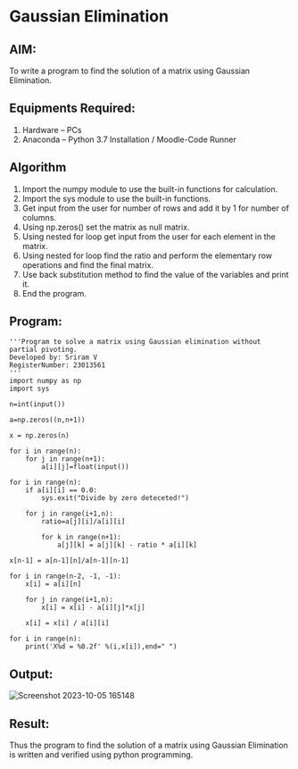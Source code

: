 # Gaussian Elimination

## AIM:
To write a program to find the solution of a matrix using Gaussian Elimination.

## Equipments Required:
1. Hardware – PCs
2. Anaconda – Python 3.7 Installation / Moodle-Code Runner

## Algorithm
1. Import the numpy module to use the built-in functions for calculation.
2. Import the sys module to use the built-in functions.
3. Get input from the user for number of rows and add it by 1 for number of columns.
4. Using np.zeros() set the matrix as null matrix.
5. Using nested for loop get input from the user for each element in the matrix.
6. Using nested for loop find the ratio and perform the elementary row operations and find the final matrix.
7. Use back substitution method to find the value of the variables and print it.
8. End the program.

## Program:
```
'''Program to solve a matrix using Gaussian elimination without partial pivoting.
Developed by: Sriram V
RegisterNumber: 23013561
'''
import numpy as np
import sys

n=int(input())

a=np.zeros((n,n+1))

x = np.zeros(n)

for i in range(n):
    for j in range(n+1):
        a[i][j]=float(input())

for i in range(n):
    if a[i][i] == 0.0:
        sys.exit("Divide by zero deteceted!")
        
    for j in range(i+1,n):
        ratio=a[j][i]/a[i][i]
        
        for k in range(n+1):
            a[j][k] = a[j][k] - ratio * a[i][k]

x[n-1] = a[n-1][n]/a[n-1][n-1]

for i in range(n-2, -1, -1):
    x[i] = a[i][n]
    
    for j in range(i+1,n):
        x[i] = x[i] - a[i][j]*x[j]
        
    x[i] = x[i] / a[i][i]

for i in range(n):
    print('X%d = %0.2f' %(i,x[i]),end=" ")
```

## Output:
![Screenshot 2023-10-05 165148](https://github.com/Darkwebnew/Gaussian/assets/143114486/e4b402c9-909a-4da5-b275-9834b8d13197)

## Result:
Thus the program to find the solution of a matrix using Gaussian Elimination is written and verified using python programming.

